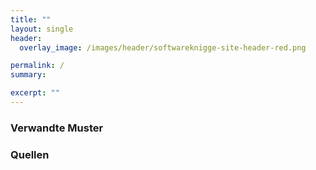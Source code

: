 ```yaml
---
title: ""
layout: single
header:
  overlay_image: /images/header/softwareknigge-site-header-red.png

permalink: /
summary:

excerpt: ""
---
```



### Verwandte Muster


### Quellen
